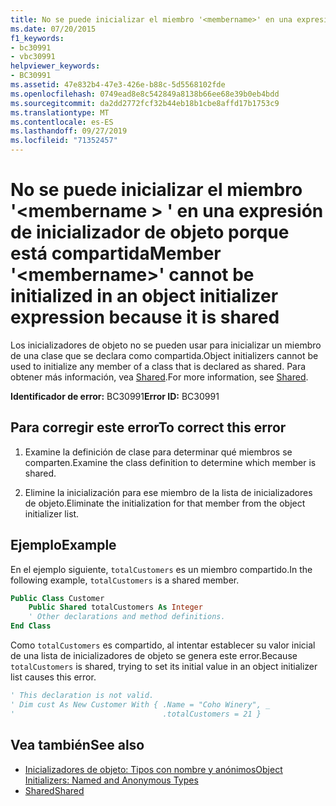```yaml
---
title: No se puede inicializar el miembro '<membername>' en una expresión de inicializador de objeto porque está compartido
ms.date: 07/20/2015
f1_keywords:
- bc30991
- vbc30991
helpviewer_keywords:
- BC30991
ms.assetid: 47e832b4-47e3-426e-b88c-5d5568102fde
ms.openlocfilehash: 0749ead8e8c542849a8138b66ee68e39b0eb4bdd
ms.sourcegitcommit: da2dd2772fcf32b44eb18b1cbe8affd17b1753c9
ms.translationtype: MT
ms.contentlocale: es-ES
ms.lasthandoff: 09/27/2019
ms.locfileid: "71352457"
---
```

# <a name="member-membername-cannot-be-initialized-in-an-object-initializer-expression-because-it-is-shared"></a><span data-ttu-id="bb6c0-102">No se puede inicializar el miembro '\<membername > ' en una expresión de inicializador de objeto porque está compartida</span><span class="sxs-lookup"><span data-stu-id="bb6c0-102">Member '\<membername>' cannot be initialized in an object initializer expression because it is shared</span></span>
<span data-ttu-id="bb6c0-103">Los inicializadores de objeto no se pueden usar para inicializar un miembro de una clase que se declara como compartida.</span><span class="sxs-lookup"><span data-stu-id="bb6c0-103">Object initializers cannot be used to initialize any member of a class that is declared as shared.</span></span> <span data-ttu-id="bb6c0-104">Para obtener más información, vea [Shared](../../visual-basic/language-reference/modifiers/shared.md).</span><span class="sxs-lookup"><span data-stu-id="bb6c0-104">For more information, see [Shared](../../visual-basic/language-reference/modifiers/shared.md).</span></span>  
  
 <span data-ttu-id="bb6c0-105">**Identificador de error:** BC30991</span><span class="sxs-lookup"><span data-stu-id="bb6c0-105">**Error ID:** BC30991</span></span>  
  
## <a name="to-correct-this-error"></a><span data-ttu-id="bb6c0-106">Para corregir este error</span><span class="sxs-lookup"><span data-stu-id="bb6c0-106">To correct this error</span></span>  
  
1. <span data-ttu-id="bb6c0-107">Examine la definición de clase para determinar qué miembros se comparten.</span><span class="sxs-lookup"><span data-stu-id="bb6c0-107">Examine the class definition to determine which member is shared.</span></span>  
  
2. <span data-ttu-id="bb6c0-108">Elimine la inicialización para ese miembro de la lista de inicializadores de objeto.</span><span class="sxs-lookup"><span data-stu-id="bb6c0-108">Eliminate the initialization for that member from the object initializer list.</span></span>  
  
## <a name="example"></a><span data-ttu-id="bb6c0-109">Ejemplo</span><span class="sxs-lookup"><span data-stu-id="bb6c0-109">Example</span></span>  
 <span data-ttu-id="bb6c0-110">En el ejemplo siguiente, `totalCustomers` es un miembro compartido.</span><span class="sxs-lookup"><span data-stu-id="bb6c0-110">In the following example, `totalCustomers` is a shared member.</span></span>  
  
```vb  
Public Class Customer  
    Public Shared totalCustomers As Integer  
    ' Other declarations and method definitions.  
End Class  
```  
  
 <span data-ttu-id="bb6c0-111">Como `totalCustomers` es compartido, al intentar establecer su valor inicial de una lista de inicializadores de objeto se genera este error.</span><span class="sxs-lookup"><span data-stu-id="bb6c0-111">Because `totalCustomers` is shared, trying to set its initial value in an object initializer list causes this error.</span></span>  
  
```vb  
' This declaration is not valid.  
' Dim cust As New Customer With { .Name = "Coho Winery", _  
'                                 .totalCustomers = 21 }  
```  
  
## <a name="see-also"></a><span data-ttu-id="bb6c0-112">Vea también</span><span class="sxs-lookup"><span data-stu-id="bb6c0-112">See also</span></span>

- [<span data-ttu-id="bb6c0-113">Inicializadores de objeto: Tipos con nombre y anónimos</span><span class="sxs-lookup"><span data-stu-id="bb6c0-113">Object Initializers: Named and Anonymous Types</span></span>](../../visual-basic/programming-guide/language-features/objects-and-classes/object-initializers-named-and-anonymous-types.md)
- [<span data-ttu-id="bb6c0-114">Shared</span><span class="sxs-lookup"><span data-stu-id="bb6c0-114">Shared</span></span>](../../visual-basic/language-reference/modifiers/shared.md)
